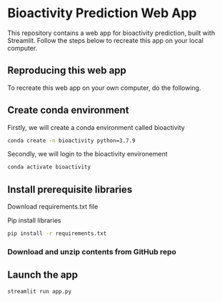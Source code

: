 # Bioactivity Prediction Web App

This repository contains a web app for bioactivity prediction, built with Streamlit. Follow the steps below to recreate this app on your local computer.

## Reproducing this web app
To recreate this web app on your own computer, do the following.

## Create conda environment
Firstly, we will create a conda environment called bioactivity

```bash
conda create -n bioactivity python=3.7.9
```
Secondly, we will login to the bioactivity environement
```bash
conda activate bioactivity
```

## Install prerequisite libraries
Download requirements.txt file

Pip install libraries
```bash
pip install -r requirements.txt
```
### Download and unzip contents from GitHub repo

## Launch the app

```bash
streamlit run app.py
```
